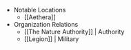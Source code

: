   
- Notable Locations 
	- [[Aethera]]
- Organization Relations 
	- [[The Nature Authority]] | Authority  
	- [[Legion]] | Military  
